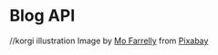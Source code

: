 # Blog API

//korgi illustration
Image by <a href="https://pixabay.com/users/mofarrelly-1621639/?utm_source=link-attribution&utm_medium=referral&utm_campaign=image&utm_content=8877496">Mo Farrelly</a> from <a href="https://pixabay.com//?utm_source=link-attribution&utm_medium=referral&utm_campaign=image&utm_content=8877496">Pixabay</a>
